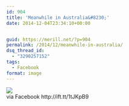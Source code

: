 ```yaml
---
id: 904
title: 'Meanwhile in Australia&#8230;'
date: 2014-12-04T23:34:10+00:00


guid: https://merill.net/?p=904
permalink: /2014/12/meanwhile-in-australia/
dsq_thread_id:
  - "3290257152"
tags:
  - Facebook
format: image
---
```

<div><img src='https://fbcdn-sphotos-h-a.akamaihd.net/hphotos-ak-xpf1/v/t1.0-9/q88/s720x720/10520824_10152441385226402_876306925761490955_n.jpg?oh=e662c2b28755abbbffd45be2c2b4491a&oe=55057A98&__gda__=1427542359_2b84267098bd9ab294a45a424f2d0ee0' style='max-width:600px;' /><br/><div>via Facebook http://ift.tt/1tJKpB9</div></div>